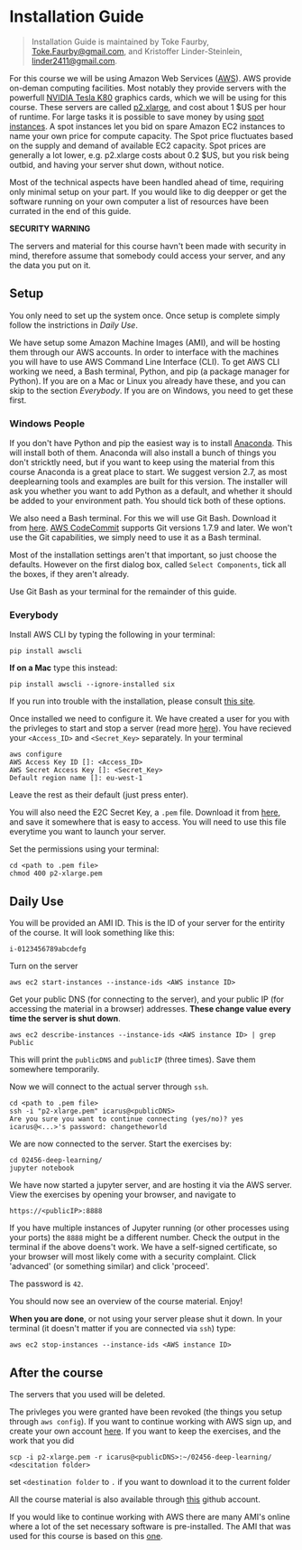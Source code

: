 # Installation Guide
> Installation Guide is maintained by Toke Faurby, [Toke.Faurby@gmail.com](mailto:toke.faurby@gmail.com), and Kristoffer Linder-Steinlein, [linder2411@gmail.com](mailto:linder2411@gmail.com).

For this course we will be using Amazon Web Services ([AWS](https://aws.amazon.com/products/)). AWS provide on-deman computing facilities. Most notably they provide servers with the powerfull [NVIDIA Tesla K80](http://www.nvidia.com/object/tesla-k80.html) graphics cards, which we will be using for this course. These servers are called [p2.xlarge](https://aws.amazon.com/ec2/instance-types/p2/), and cost about 1 $US per hour of runtime. For large tasks it is possible to save money by using [spot instances](https://aws.amazon.com/ec2/spot/pricing/). A spot instances let you bid on spare Amazon EC2 instances to name your own price for compute capacity. The Spot price fluctuates based on the supply and demand of available EC2 capacity. Spot prices are generally a lot lower, e.g. p2.xlarge costs about 0.2 $US, but you risk being outbid, and having your server shut down, without notice.


Most of the technical aspects have been handled ahead of time, requiring only minimal setup on your part. If you would like to dig deepper or get the software running on your own computer a list of resources have been currated in the end of this guide.


**SECURITY WARNING**

The servers and material for this course havn't been made with security in mind, therefore assume that somebody could access your server, and any the data you put on it.


## Setup

You only need to set up the system once. Once setup is complete simply follow the instrictions in *Daily Use*.

We have setup some Amazon Machine Images (AMI), and will be hosting them through our AWS accounts. In order to interface with the machines you will have to use AWS Command Line Interface (CLI). To get AWS CLI working we need, a Bash terminal, Python, and pip (a package manager for Python). If you are on a Mac or Linux you already have these, and you can skip to the section _Everybody_. If you are on Windows, you need to get these first.


### Windows People
If you don't have Python and pip the easiest way is to install [Anaconda](https://www.continuum.io/downloads). This will install both of them. Anaconda will also install a bunch of things you don't stricktly need, but if you want to keep using the material from this course Anaconda is a great place to start. We suggest version 2.7, as most deeplearning tools and examples are built for this version. The installer will ask you whether you want to add Python as a default, and whether it should be added to your environment path. You should tick both of these options.

We also need a Bash terminal. For this we will use Git Bash. Download it from [here](https://git-scm.com/downloads). [AWS CodeCommit](http://docs.aws.amazon.com/codecommit/latest/userguide/setting-up-https-windows.html#setting-up-https-windows-install-git) supports Git versions 1.7.9 and later. We won't use the Git capabilities, we simply need to use it as a Bash terminal.

Most of the installation settings aren't that important, so just choose the defaults. However on the first dialog box, called `Select Components`, tick all the boxes, if they aren't already.

Use Git Bash as your terminal for the remainder of this guide.


### Everybody
Install AWS CLI by typing the following in your terminal:

    pip install awscli

**If on a Mac** type this instead:

    pip install awscli --ignore-installed six

If you run into trouble with the installation, please consult [this site](http://docs.aws.amazon.com/cli/latest/userguide/installing.html#install-with-pip).

Once installed we need to configure it. We have created a user for you with the privleges to start and stop a server (read more [here](http://docs.aws.amazon.com/AWSSimpleQueueService/latest/SQSGettingStartedGuide/AWSCredentials.html)). You have recieved your `<Access_ID>` and `<Secret_Key>` separately. In your terminal

    aws configure
    AWS Access Key ID []: <Access_ID>
    AWS Secret Access Key []: <Secret_Key>
    Default region name []: eu-west-1

Leave the rest as their default (just press enter).

You will also need the E2C Secret Key, a `.pem` file. Download it from [here](https://www.dropbox.com/s/1lht13gtyhqaryb/p2-xlarge.pem?dl=0), and save it somewhere that is easy to access. You will need to use this file everytime you want to launch your server.

Set the permissions using your terminal:

    cd <path to .pem file>
    chmod 400 p2-xlarge.pem


## Daily Use

You will be provided an AMI ID. This is the ID of your server for the entirity of the course. It will look something like this:

    i-0123456789abcdefg

Turn on the server

    aws ec2 start-instances --instance-ids <AWS instance ID>

Get your public DNS (for connecting to the server), and your public IP (for accessing the material in a browser) addresses. **These change value every time the server is shut down**.

    aws ec2 describe-instances --instance-ids <AWS instance ID> | grep Public

This will print the `publicDNS` and `publicIP` (three times). Save them somewhere temporarily.

Now we will connect to the actual server through `ssh`.

    cd <path to .pem file>
    ssh -i "p2-xlarge.pem" icarus@<publicDNS>
    Are you sure you want to continue connecting (yes/no)? yes
    icarus@<...>'s password: changetheworld
    
We are now connected to the server. Start the exercises by:

    cd 02456-deep-learning/
    jupyter notebook

We have now started a jupyter server, and are hosting it via the AWS server. View the exercises by opening your browser, and navigate to

    https://<publicIP>:8888

If you have multiple instances of Jupyter running (or other processes using your ports) the `8888` might be a different number. Check the output in the terminal if the above doens't work.
We have a self-signed certificate, so your browser will most likely come with a security complaint. Click 'advanced' (or something similar) and click 'proceed'.

The password is `42`.

You should now see an overview of the course material. Enjoy!


**When you are done**, or not using your server please shut it down. In your terminal (it doesn't matter if you are connected via `ssh`) type:

    aws ec2 stop-instances --instance-ids <AWS instance ID>



## After the course

The servers that you used will be deleted.


The privleges you were granted have been revoked (the things you setup through `aws config`). If you want to continue working with AWS sign up, and create your own account [here](https://aws.amazon.com/). If you want to keep the exercises, and the work that you did 

    scp -i p2-xlarge.pem -r icarus@<publicDNS>:~/02456-deep-learning/ <descitation folder>

set `<destination folder` to `.` if you want to download it to the current folder

All the course material is also available through [this](https://github.com/DeepLearningDTU/02456-deep-learning) github account.

If you would like to continue working with AWS there are many AMI's online where a lot of the set necessary software is pre-installed. The AMI that was used for this course is based on this [one](https://github.com/Miej/GoDeeper).


